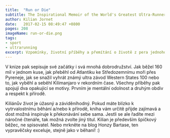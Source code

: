 ```yaml
---
title:  "Run or Die"
subtitle: The Inspirational Memoir of the World's Greatest Ultra-Runner
author: Kilian Jornet
date:   2017-02-15 08:49:47 +0800
pages: 208
imageName: run-or-die.png
tags:
- sport
- ultrarunning
excerpt: Vzpomínky, životní příběhy a přemítání o životě z pera jednoho z nejvýraznějších ultra běžců (tj. těch, kteří zdolávají distance delší než maraton) vůbec. Kilian je mladý Španěl, kterého už od mala rodiče vedli k přírodě a sportu. Ten tomu úplně propadl a postupně se dopracoval na úrověň světové špičky.
---
```

V knize pak sepisuje své začátky i svá mnohá dobrodružství. Jak běžel 160 mil v jednom kuse, jak přeběhl od Atlantiku ke Středozemnímu moři přes Pyreneje, jak se snažil vyhrát známý ultra závod Western States 100 nebo to, jak vyběhl a seběhl Kilimanjaro v rekordním čase. Všechny příběhy pak spojují dva opakující se motivy. Prvním je mentální odolnost a druhým obdiv a respekt k přírodě.

Kiliánův život je úžasný a záviděníhodný. Pokud máte blízko k vytrvalostnímu běhání a/nebo k přírodě, kniha vám určitě přijde zajímavá a dost možná inspiruje k překonávání sebe sama. Jestli se ale řadíte mezi náročné čtenáře, tak možná zvolte jiný titul. Kilian je především špičkový běžec, ne spisovatel. Nebo mrkněte na blog Honzy Bartase, ten vypravěčsky exceluje, stejně jako v běhaní! :)